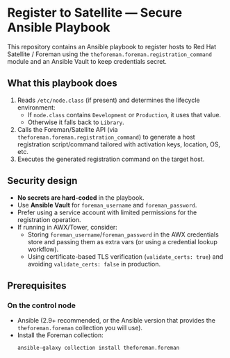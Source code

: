 # Register to Satellite — Secure Ansible Playbook

This repository contains an Ansible playbook to register hosts to Red Hat Satellite / Foreman using the `theforeman.foreman.registration_command` module and an Ansible Vault to keep credentials secret.

## What this playbook does
1. Reads `/etc/node.class` (if present) and determines the lifecycle environment:
   - If `node.class` contains `Development` or `Production`, it uses that value.
   - Otherwise it falls back to `Library`.
2. Calls the Foreman/Satellite API (via `theforeman.foreman.registration_command`) to generate a host registration script/command tailored with activation keys, location, OS, etc.
3. Executes the generated registration command on the target host.

## Security design
- **No secrets are hard-coded** in the playbook.
- Use **Ansible Vault** for `foreman_username` and `foreman_password`.
- Prefer using a service account with limited permissions for the registration operation.
- If running in AWX/Tower, consider:
  - Storing `foreman_username`/`foreman_password` in the AWX credentials store and passing them as extra vars (or using a credential lookup workflow).
  - Using certificate-based TLS verification (`validate_certs: true`) and avoiding `validate_certs: false` in production.

## Prerequisites

### On the control node
- Ansible (2.9+ recommended, or the Ansible version that provides the `theforeman.foreman` collection you will use).
- Install the Foreman collection:
  ```bash
  ansible-galaxy collection install theforeman.foreman
